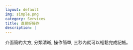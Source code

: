 ```yaml
---
layout: default
img: simple.png
category: Services
title: 直覺好操作
description: |
---
```

  介面簡約大方, 分類清晰, 操作簡單, 三秒內就可以輕鬆完成記帳。	